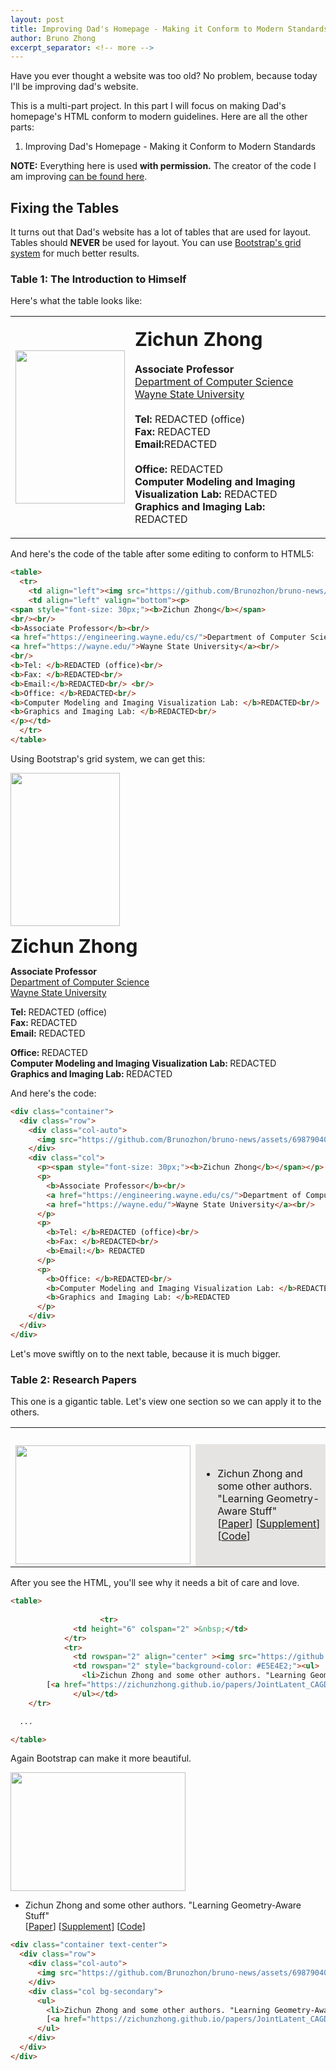 ```yaml
---
layout: post
title: Improving Dad's Homepage - Making it Conform to Modern Standards (Part 1)
author: Bruno Zhong
excerpt_separator: <!-- more -->
---
```


Have you ever thought a website was too old? No problem, because today I'll be improving dad's website.

This is a multi-part project. In this part I will focus on making Dad's homepage's HTML conform to modern guidelines. Here are all the other parts:

<!-- more -->

1. Improving Dad's Homepage - Making it Conform to Modern Standards

**NOTE:** Everything here is used **with permission.** The creator of the code I am improving [can be found here](https://zichunzhong.github.io/).

## Fixing the Tables

It turns out that Dad's website has a lot of tables that are used for layout. Tables should **NEVER** be used for layout. You can use [Bootstrap's grid system](https://getbootstrap.com/docs/5.3/layout/grid/) for much better results.

### Table 1: The Introduction to Himself

Here's what the table looks like:

<table>
  <tr>
    <td align="left"><img src="https://github.com/Brunozhon/bruno-news/assets/69879040/b6257199-d159-447e-8c2f-63a20ed6ca5a" height="245" width="175"/></td>
    <td align="left" valign="bottom" class="text-start"><p>
<span style="font-size: 30px;"><b>Zichun Zhong</b></span>
<br/><br/>
<b>Associate Professor</b><br/>
<a href="https://engineering.wayne.edu/cs/">Department of Computer Science</a><br/>
<a href="https://wayne.edu/">Wayne State University</a><br/>
<br/>
<b>Tel: </b>REDACTED (office)<br/>
<b>Fax: </b>REDACTED<br/>
<b>Email:</b>REDACTED<br/> <br/>
<b>Office: </b>REDACTED<br/>
<b>Computer Modeling and Imaging Visualization Lab: </b>REDACTED<br/>
<b>Graphics and Imaging Lab: </b>REDACTED<br/>
</p></td>
  </tr>
</table>

And here's the code of the table after some editing to conform to HTML5:

```html
<table>
  <tr>
    <td align="left"><img src="https://github.com/Brunozhon/bruno-news/assets/69879040/b6257199-d159-447e-8c2f-63a20ed6ca5a" height="245" width="175"/></td>
    <td align="left" valign="bottom"><p>
<span style="font-size: 30px;"><b>Zichun Zhong</b></span>
<br/><br/>
<b>Associate Professor</b><br/>
<a href="https://engineering.wayne.edu/cs/">Department of Computer Science</a><br/>
<a href="https://wayne.edu/">Wayne State University</a><br/>
<br/>
<b>Tel: </b>REDACTED (office)<br/>
<b>Fax: </b>REDACTED<br/>
<b>Email:</b>REDACTED<br/> <br/>
<b>Office: </b>REDACTED<br/>
<b>Computer Modeling and Imaging Visualization Lab: </b>REDACTED<br/>
<b>Graphics and Imaging Lab: </b>REDACTED<br/>
</p></td>
  </tr>
</table>
```

Using Bootstrap's grid system, we can get this:

<div class="container">
  <div class="row">
    <div class="col-auto">
      <img src="https://github.com/Brunozhon/bruno-news/assets/69879040/b6257199-d159-447e-8c2f-63a20ed6ca5a" height="245" width="175"/>
    </div>
    <div class="col">
      <p><span style="font-size: 30px;"><b>Zichun Zhong</b></span></p>
      <p>
        <b>Associate Professor</b><br/>
        <a href="https://engineering.wayne.edu/cs/">Department of Computer Science</a><br/>
        <a href="https://wayne.edu/">Wayne State University</a><br/>
      </p>
      <p>
        <b>Tel: </b>REDACTED (office)<br/>
        <b>Fax: </b>REDACTED<br/>
        <b>Email:</b> REDACTED
      </p>
      <p>
        <b>Office: </b>REDACTED<br/>
        <b>Computer Modeling and Imaging Visualization Lab: </b>REDACTED<br/>
        <b>Graphics and Imaging Lab: </b>REDACTED
      </p>
    </div>
  </div>
</div>

And here's the code:

```html
<div class="container">
  <div class="row">
    <div class="col-auto">
      <img src="https://github.com/Brunozhon/bruno-news/assets/69879040/b6257199-d159-447e-8c2f-63a20ed6ca5a" height="245" width="175"/>
    </div>
    <div class="col">
      <p><span style="font-size: 30px;"><b>Zichun Zhong</b></span></p>
      <p>
        <b>Associate Professor</b><br/>
        <a href="https://engineering.wayne.edu/cs/">Department of Computer Science</a><br/>
        <a href="https://wayne.edu/">Wayne State University</a><br/>
      </p>
      <p>
        <b>Tel: </b>REDACTED (office)<br/>
        <b>Fax: </b>REDACTED<br/>
        <b>Email:</b> REDACTED
      </p>
      <p>
        <b>Office: </b>REDACTED<br/>
        <b>Computer Modeling and Imaging Visualization Lab: </b>REDACTED<br/>
        <b>Graphics and Imaging Lab: </b>REDACTED
      </p>
    </div>
  </div>
</div>
```

Let's move swiftly on to the next table, because it is much bigger.

### Table 2: Research Papers

This one is a gigantic table. Let's view one section so we can apply it to the others.

<table>
	  	    	    <tr>
			  <td height="6" colspan="2" >&nbsp;</td>
			</tr>
			<tr>
			  <td rowspan="2" align="center" ><img src="https://github.com/Brunozhon/bruno-news/assets/69879040/630bdccc-ca6f-4589-a94b-3ad86aac8973" width="280" height="190"></td>
			  <td rowspan="2" style="background-color: #E5E4E2;"><ul>
				<li>Zichun Zhong and some other authors. "Learning Geometry-Aware Stuff"<br>
        [<a href="https://zichunzhong.github.io/papers/JointLatent_CAGD2022.pdf">Paper</a>] [<a href="https://zichunzhong.github.io/papers/JointLatent_Supp_CAGD2022_LR.pdf">Supplement</a>] [<a href="https://github.com/artemkomarichev/joint_latent_space">Code</a>]</li>
			  </ul></td>
	</tr>
</table>

After you see the HTML, you'll see why it needs a bit of care and love.

```html
<table>
	  
	  	    	    <tr>
			  <td height="6" colspan="2" >&nbsp;</td>
			</tr>
			<tr>
			  <td rowspan="2" align="center" ><img src="https://github.com/Brunozhon/bruno-news/assets/69879040/630bdccc-ca6f-4589-a94b-3ad86aac8973" width="280" height="190"></td>
			  <td rowspan="2" style="background-color: #E5E4E2;"><ul>
				<li>Zichun Zhong and some other authors. "Learning Geometry-Aware Stuff"<br>
        [<a href="https://zichunzhong.github.io/papers/JointLatent_CAGD2022.pdf">Paper</a>] [<a href="https://zichunzhong.github.io/papers/JointLatent_Supp_CAGD2022_LR.pdf">Supplement</a>] [<a href="https://github.com/artemkomarichev/joint_latent_space">Code</a>]</li>
			  </ul></td>
	</tr>

  ...

</table>
```
Again Bootstrap can make it more beautiful.

<div class="container">
  <div class="row">
    <div class="col-auto">
      <img src="https://github.com/Brunozhon/bruno-news/assets/69879040/630bdccc-ca6f-4589-a94b-3ad86aac8973" width="280" height="190">
    </div>
    <div class="col bg-secondary">
      <ul>
        <li>Zichun Zhong and some other authors. "Learning Geometry-Aware Stuff"<br>
        [<a href="https://zichunzhong.github.io/papers/JointLatent_CAGD2022.pdf">Paper</a>] [<a href="https://zichunzhong.github.io/papers/JointLatent_Supp_CAGD2022_LR.pdf">Supplement</a>] [<a href="https://github.com/artemkomarichev/joint_latent_space">Code</a>]</li>
      </ul>
    </div>
  </div>
</div>

```html
<div class="container text-center">
  <div class="row">
    <div class="col-auto">
      <img src="https://github.com/Brunozhon/bruno-news/assets/69879040/630bdccc-ca6f-4589-a94b-3ad86aac8973" width="280" height="190">
    </div>
    <div class="col bg-secondary">
      <ul>
        <li>Zichun Zhong and some other authors. "Learning Geometry-Aware Stuff"<br>
        [<a href="https://zichunzhong.github.io/papers/JointLatent_CAGD2022.pdf">Paper</a>] [<a href="https://zichunzhong.github.io/papers/JointLatent_Supp_CAGD2022_LR.pdf">Supplement</a>] [<a href="https://github.com/artemkomarichev/joint_latent_space">Code</a>]</li>
      </ul>
    </div>
  </div>
</div>
```
